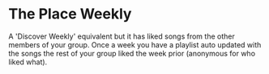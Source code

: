 # The Place Weekly

A 'Discover Weekly' equivalent but it has liked songs from the other members of your group.
Once a week you have a playlist auto updated with the songs the rest of your group liked the week prior (anonymous for who liked what).

